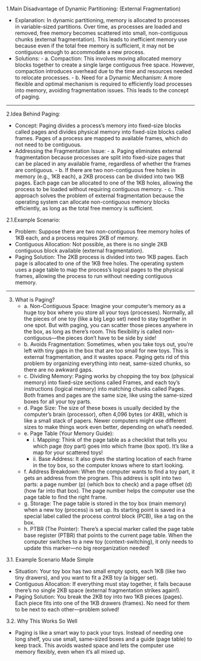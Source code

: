 1.Main Disadvantage of Dynamic Partitioning: (External Fragmentation)
   - Explanation: In dynamic partitioning, memory is allocated to processes in variable-sized partitions. Over time, as processes are loaded and removed, free memory       becomes scattered into small, non-contiguous chunks (external fragmentation). This leads to inefficient memory use because even if the total free memory is            sufficient, it may not be contiguous enough to accommodate a new process.
   - Solutions:
    - a. Compaction: This involves moving allocated memory blocks together to create a single large contiguous free space. However, compaction introduces overhead due          to the time and resources needed to relocate processes. 
    - b. Need for a Dynamic Mechanism: A more flexible and optimal mechanism is required to efficiently load processes into memory, avoiding fragmentation issues.              This leads to the concept of paging.
---     
2.Idea Behind Paging:
   - Concept: Paging divides a process’s memory into fixed-size blocks called pages and divides physical memory into fixed-size blocks called frames. Pages of a            process are mapped to available frames, which do not need to be contiguous.
   - Addressing the Fragmentation Issue:
    - a. Paging eliminates external fragmentation because processes are split into fixed-size pages that can be placed in any available frame, regardless of whether            the frames are contiguous. 
    - b. If there are two non-contiguous free holes in memory (e.g., 1KB each), a 2KB process can be divided into two 1KB pages. Each page can be allocated to one of           the 1KB holes, allowing the process to be loaded without requiring contiguous memory. 
    - c. This approach solves the problem of external fragmentation because the operating system can allocate non-contiguous memory blocks efficiently, as long as the          total free memory is sufficient.
     
2.1.Example Scenario:
   - Problem: Suppose there are two non-contiguous free memory holes of 1KB each, and a process requires 2KB of memory.
   - Contiguous Allocation: Not possible, as there is no single 2KB contiguous block available (external fragmentation).
   - Paging Solution: The 2KB process is divided into two 1KB pages. Each page is allocated to one of the 1KB free holes. The operating system uses a page table to         map the process’s logical pages to the physical frames, allowing the process to run without needing contiguous memory.
---
3. What is Paging? 
   - a. Non-Contiguous Space: Imagine your computer’s memory as a huge toy box where you store all your toys (processes). Normally, all the pieces of one toy (like a big Lego set) need to stay together in one spot. But with paging, you can scatter those pieces anywhere in the box, as long as there’s room. This flexibility is called non-contiguous—the pieces don’t have to be side by side!
   - b. Avoids Fragmentation: Sometimes, when you take toys out, you’re left with tiny gaps in the box that are too small for new toys. This is external fragmentation, and it wastes space. Paging gets rid of this problem by organizing everything into neat, same-sized chunks, so there are no awkward gaps.
   - c. Dividing Memory: Paging works by chopping the toy box (physical memory) into fixed-size sections called Frames, and each toy’s instructions (logical memory) into matching chunks called Pages. Both frames and pages are the same size, like using the same-sized boxes for all your toy parts.
   - d. Page Size: The size of these boxes is usually decided by the computer’s brain (processor), often 4,096 bytes (or 4KB), which is like a small stack of papers. Newer computers might use different sizes to make things work even better, depending on what’s needed.
   - e. Page Table (Your Memory Guide):
      - i. Mapping: Think of the page table as a checklist that tells you which page (toy part) goes into which frame (box spot). It’s like a map for your scattered toys!
      - ii. Base Address: It also gives the starting location of each frame in the toy box, so the computer knows where to start looking.
    - f. Address Breakdown: When the computer wants to find a toy part, it gets an address from the program. This address is split into two parts: a page number (p) (which box to check) and a page offset (d) (how far into that box). The page number helps the computer use the page table to find the right frame.
    - g. Storage: The page table is stored in the toy box (main memory) when a new toy (process) is set up. Its starting point is saved in a special label called the process control block (PCB), like a tag on the box.
    - h. PTBR (The Pointer): There’s a special marker called the page table base register (PTBR) that points to the current page table. When the computer switches to a new toy (context-switching), it only needs to update this marker—no big reorganization needed!
      
3.1. Example Scenario Made Simple
   - Situation: Your toy box has two small empty spots, each 1KB (like two tiny drawers), and you want to fit a 2KB toy (a bigger set).
   - Contiguous Allocation: If everything must stay together, it fails because there’s no single 2KB space (external fragmentation strikes again!).
   - Paging Solution: You break the 2KB toy into two 1KB pieces (pages). Each piece fits into one of the 1KB drawers (frames). No need for them to be next to each other—problem solved!
     
3.2. Why This Works So Well
   - Paging is like a smart way to pack your toys. Instead of needing one long shelf, you use small, same-sized boxes and a guide (page table) to keep track. This avoids wasted space and lets the computer use memory flexibly, even when it’s all mixed up.
